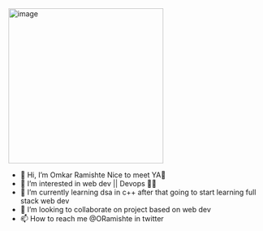 <img width="305" alt="image" src="https://user-images.githubusercontent.com/93393539/178145419-a5a8671c-064b-4912-9573-076078ba5d7c.png">


- 👋 Hi, I’m Omkar Ramishte Nice to meet YA🙌
- 👀 I’m interested in web dev || Devops 🧑‍💻
- 🌱 I’m currently learning dsa in c++ after that going to start learning full stack web dev
- 💞️ I’m looking to collaborate on project based on web dev
- 📫 How to reach me @ORamishte  in twitter

<!---
omk-coder/omk-coder is a ✨ special ✨ repository because its `README.md` (this file) appears on your GitHub profile.
You can click the Preview link to take a look at your changes.
--->
